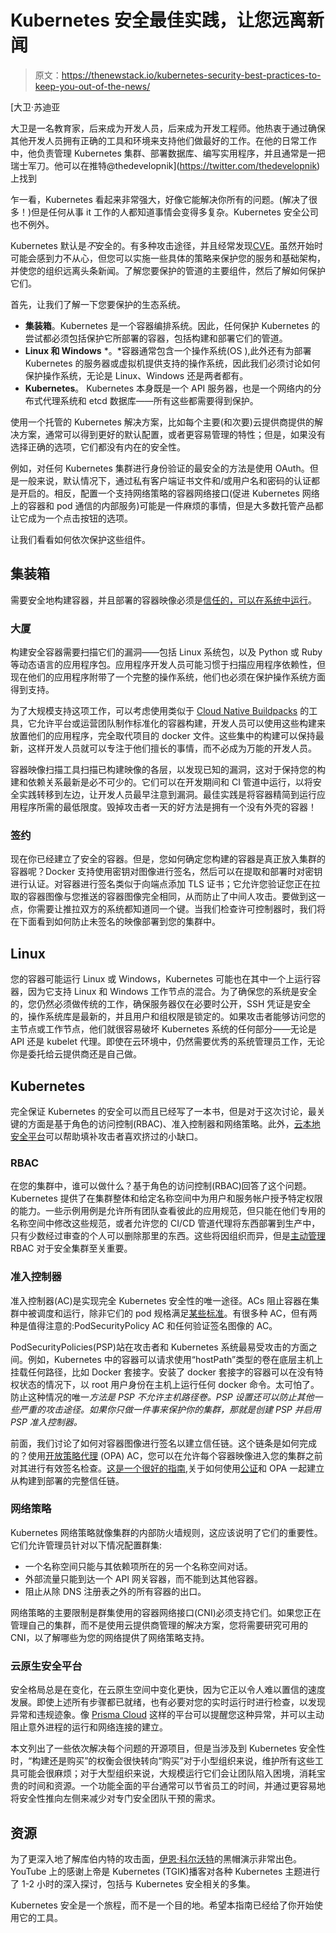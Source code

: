 # Kubernetes 安全最佳实践，让您远离新闻

> 原文：<https://thenewstack.io/kubernetes-security-best-practices-to-keep-you-out-of-the-news/>

[](https://twitter.com/thedevelopnik)

 [大卫·苏迪亚

大卫是一名教育家，后来成为开发人员，后来成为开发工程师。他热衷于通过确保其他开发人员拥有正确的工具和环境来支持他们做最好的工作。在他的日常工作中，他负责管理 Kubernetes 集群、部署数据库、编写实用程序，并且通常是一把瑞士军刀。他可以在推特@thedevelopnik](https://twitter.com/thedevelopnik) [](https://twitter.com/thedevelopnik)上找到

乍一看，Kubernetes 看起来非常强大，好像它能解决你所有的问题。(解决了很多！)但是任何从事 it 工作的人都知道事情会变得多复杂。Kubernetes 安全公司也不例外。

Kubernetes 默认是*不*安全的。有多种攻击途径，并且经常发现[CVE](https://unit42.paloaltonetworks.com/cve-2020-8558/)。虽然开始时可能会感到力不从心，但您可以实施一些具体的策略来保护您的服务和基础架构，并使您的组织远离头条新闻。了解您要保护的管道的主要组件，然后了解如何保护它们。

首先，让我们了解一下您要保护的生态系统。

*   **集装箱**。Kubernetes 是一个容器编排系统。因此，任何保护 Kubernetes 的尝试都必须包括保护它所部署的容器，包括构建和部署它们的管道。
*   **Linux 和 Windows** *。*容器通常包含一个操作系统(OS ),此外还有为部署 Kubernetes 的服务器或虚拟机提供支持的操作系统，因此我们必须讨论如何保护操作系统，无论是 Linux、Windows 还是两者都有。
*   **Kubernetes**。 Kubernetes 本身既是一个 API 服务器，也是一个网络内的分布式代理系统和 etcd 数据库——所有这些都需要得到保护。

使用一个托管的 Kubernetes 解决方案，比如每个主要(和次要)云提供商提供的解决方案，通常可以得到更好的默认配置，或者更容易管理的特性；但是，如果没有选择正确的选项，它们都没有内在的安全性。

例如，对任何 Kubernetes 集群进行身份验证的最安全的方法是使用 OAuth。但是一般来说，默认情况下，通过私有客户端证书文件和/或用户名和密码的认证都是开启的。相反，配置一个支持网络策略的容器网络接口(促进 Kubernetes 网络上的容器和 pod 通信的内部服务)可能是一件麻烦的事情，但是大多数托管产品都让它成为一个点击按钮的选项。

让我们看看如何依次保护这些组件。

## **集装箱**

需要安全地构建容器，并且部署的容器映像必须是[信任的，可以在系统中运行](https://blog.paloaltonetworks.com/prisma-cloud/cloud-container-image-trust-groups/)。

### **大厦**

构建安全容器需要扫描它们的漏洞——包括 Linux 系统包，以及 Python 或 Ruby 等动态语言的应用程序包。应用程序开发人员可能习惯于扫描应用程序依赖性，但现在他们的应用程序附带了一个完整的操作系统，他们也必须在保护操作系统方面得到支持。

为了大规模支持这项工作，可以考虑使用类似于 [Cloud Native Buildpacks](https://buildpacks.io) 的工具，它允许平台或运营团队制作标准化的容器构建，开发人员可以使用这些构建来放置他们的应用程序，完全取代项目的 docker 文件。这些集中的构建可以保持最新，这样开发人员就可以专注于他们擅长的事情，而不必成为万能的开发人员。

容器映像扫描工具扫描已构建映像的各层，以发现已知的漏洞，这对于保持您的构建和依赖关系最新是必不可少的。它们可以在开发期间和 CI 管道中运行，以将安全实践转移到左边，让开发人员最早注意到漏洞。最佳实践是将容器精简到运行应用程序所需的最低限度。毁掉攻击者一天的好方法是拥有一个没有外壳的容器！

### **签约**

现在你已经建立了安全的容器。但是，您如何确定您构建的容器是真正放入集群的容器呢？Docker 支持使用密钥对图像进行签名，然后可以在提取和部署时对密钥进行认证。对容器进行签名类似于向端点添加 TLS 证书；它允许您验证您正在拉取的容器图像与您推送的容器图像完全相同，从而防止了中间人攻击。要做到这一点，你需要让推拉双方的系统都知道同一个键。当我们检查许可控制器时，我们将在下面看到如何防止未签名的映像部署到您的集群中。

## **Linux**

您的容器可能运行 Linux 或 Windows，Kubernetes 可能也在其中一个上运行容器，因为它支持 Linux 和 Windows 工作节点的混合。为了确保您的系统是安全的，您仍然必须做传统的工作，确保服务器仅在必要时公开，SSH 凭证是安全的，操作系统库是最新的，并且用户和组权限是锁定的。如果攻击者能够访问您的主节点或工作节点，他们就很容易破坏 Kubernetes 系统的任何部分——无论是 API 还是 kubelet 代理。即使在云环境中，仍然需要优秀的系统管理员工作，无论你是委托给云提供商还是自己做。

## **Kubernetes**

完全保证 Kubernetes 的安全可以而且已经写了一本书，但是对于这次讨论，最关键的方面是基于角色的访问控制(RBAC)、准入控制器和网络策略。此外，[云本地安全平台](https://www.paloaltonetworks.com/prisma/cloud)可以帮助填补攻击者喜欢挤过的小缺口。

### **RBAC**

在您的集群中，谁可以做什么？基于角色的访问控制(RBAC)回答了这个问题。Kubernetes 提供了在集群整体和给定名称空间中为用户和服务帐户授予特定权限的能力。一些示例用例是允许所有团队查看彼此的应用规范，但只能在他们专用的名称空间中修改这些规范，或者允许您的 CI/CD 管道代理将东西部署到生产中，只有少数经过审查的个人可以删除那里的东西。这些将因组织而异，但是[主动管理](https://www.paloaltonetworks.com/prisma/cloud/identity-access-management-security) RBAC 对于安全集群至关重要。

### **准入控制器**

准入控制器(AC)是实现完全 Kubernetes 安全性的唯一途径。ACs 阻止容器在集群中被调度和运行，除非它们的 pod 规格满足[某些标准](https://blog.paloaltonetworks.com/prisma-cloud/open-policy-agent-support/)。有很多种 AC，但有两种是值得注意的:PodSecurityPolicy AC 和任何验证签名图像的 AC。

PodSecurityPolicies(PSP)站在攻击者和 Kubernetes 系统最易受攻击的方面之间。例如，Kubernetes 中的容器可以请求使用“hostPath”类型的卷在底层主机上挂载任何路径，比如 Docker 套接字。安装了 docker 套接字的容器可以在没有特权状态的情况下，以 root 用户身份在主机上运行任何 docker 命令。太可怕了。防止这种情况的唯一*方法是 PSP 不允许主机路径卷。PSP 设置还可以防止其他一些严重的攻击途径。如果你只做一件事来保护你的集群，那就是创建 PSP 并启用 PSP 准入控制器。*

前面，我们讨论了如何对容器图像进行签名以建立信任链。这个链条是如何完成的？使用[开放策略代理](https://www.openpolicyagent.org/) (OPA) AC，您可以在允许每个容器映像进入您的集群之前对其进行有效签名检查。[这是一个很好的指南](https://medium.com/@siegert.maximilian/ensure-content-trust-on-kubernetes-using-notary-and-open-policy-agent-485ab3a9423c#97b0),关于如何使用[公证](https://github.com/theupdateframework/notary)和 OPA 一起建立从构建到部署的完整信任链。

### **网络策略**

Kubernetes 网络策略就像集群的内部防火墙规则，这应该说明了它们的重要性。它们允许管理员针对以下情况配置群集:

*   一个名称空间只能与其依赖项所在的另一个名称空间对话。
*   外部流量只能到达一个 API 网关容器，而不能到达其他容器。
*   阻止从除 DNS 注册表之外的所有容器的出口。

网络策略的主要限制是群集使用的容器网络接口(CNI)必须支持它们。如果您正在管理自己的集群，而不是使用云提供商管理的解决方案，您将需要研究可用的 CNI，以了解哪些为您的网络提供了网络策略支持。

### **云原生安全平台**

安全格局总是在变化，在云原生空间中变化更快，因为它正以令人难以置信的速度发展。即使上述所有步骤都已就绪，也有必要对您的实时运行时进行检查，以发现异常和违规迹象。像 [Prisma Cloud](https://www.paloaltonetworks.com/prisma/cloud) 这样的平台可以提醒您这种异常，并可以主动阻止意外进程的运行和网络连接的建立。

本文列出了一些依次解决每个问题的开源项目，但是当涉及到 Kubernetes 安全性时，“构建还是购买”的权衡会很快转向“购买”对于小型组织来说，维护所有这些工具可能会很麻烦；对于大型组织来说，大规模运行它们会让团队陷入困境，消耗宝贵的时间和资源。一个功能全面的平台通常可以节省员工的时间，并通过更容易地将安全性推向左侧来减少对专门安全团队干预的需求。

## **资源**

为了更深入地了解库伯内特的攻击面，[伊恩·科尔沃特](https://www.youtube.com/watch?v=HmoVSmTIOxM)的黑帽演示非常出色。YouTube 上的感谢上帝是 Kubernetes (TGIK)播客对各种 Kubernetes 主题进行了 1-2 小时的深入探讨，包括与 Kubernetes 安全相关的多集。

Kubernetes 安全是一个旅程，而不是一个目的地。希望本指南已经给了你开始使用它的工具。

<svg xmlns:xlink="http://www.w3.org/1999/xlink" viewBox="0 0 68 31" version="1.1"><title>Group</title> <desc>Created with Sketch.</desc></svg>